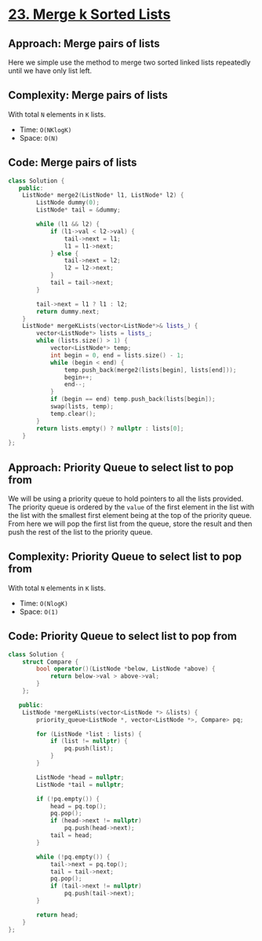 # [23. Merge k Sorted Lists](https://leetcode.com/problems/merge-k-sorted-lists/description/)

## Approach: Merge pairs of lists

Here we simple use the method to merge two sorted linked lists repeatedly until
we have only list left.

## Complexity: Merge pairs of lists

With total `N` elements in `K` lists.

-   Time: `O(NKlogK)`
-   Space: `O(N)`

## Code: Merge pairs of lists

```cpp
class Solution {
   public:
    ListNode* merge2(ListNode* l1, ListNode* l2) {
        ListNode dummy(0);
        ListNode* tail = &dummy;

        while (l1 && l2) {
            if (l1->val < l2->val) {
                tail->next = l1;
                l1 = l1->next;
            } else {
                tail->next = l2;
                l2 = l2->next;
            }
            tail = tail->next;
        }

        tail->next = l1 ? l1 : l2;
        return dummy.next;
    }
    ListNode* mergeKLists(vector<ListNode*>& lists_) {
        vector<ListNode*> lists = lists_;
        while (lists.size() > 1) {
            vector<ListNode*> temp;
            int begin = 0, end = lists.size() - 1;
            while (begin < end) {
                temp.push_back(merge2(lists[begin], lists[end]));
                begin++;
                end--;
            }
            if (begin == end) temp.push_back(lists[begin]);
            swap(lists, temp);
            temp.clear();
        }
        return lists.empty() ? nullptr : lists[0];
    }
};
```

## Approach: Priority Queue to select list to pop from

We will be using a priority queue to hold pointers to all the lists provided.
The priority queue is ordered by the `value` of the first element in the list
with the list with the smallest first element being at the top of the priority
queue. From here we will pop the first list from the queue, store the result and
then push the rest of the list to the priority queue.

## Complexity: Priority Queue to select list to pop from

With total `N` elements in `K` lists.

-   Time: `O(NlogK)`
-   Space: `O(1)`

## Code: Priority Queue to select list to pop from

```cpp
class Solution {
    struct Compare {
        bool operator()(ListNode *below, ListNode *above) {
            return below->val > above->val;
        }
    };

   public:
    ListNode *mergeKLists(vector<ListNode *> &lists) {
        priority_queue<ListNode *, vector<ListNode *>, Compare> pq;

        for (ListNode *list : lists) {
            if (list != nullptr) {
                pq.push(list);
            }
        }

        ListNode *head = nullptr;
        ListNode *tail = nullptr;

        if (!pq.empty()) {
            head = pq.top();
            pq.pop();
            if (head->next != nullptr)
                pq.push(head->next);
            tail = head;
        }

        while (!pq.empty()) {
            tail->next = pq.top();
            tail = tail->next;
            pq.pop();
            if (tail->next != nullptr)
                pq.push(tail->next);
        }

        return head;
    }
};
```
